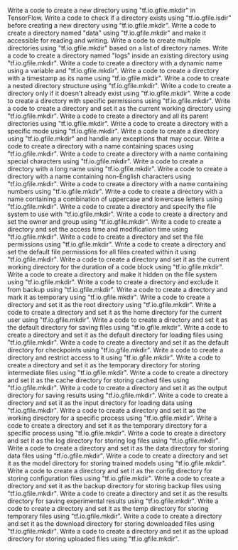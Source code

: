 Write a code to create a new directory using "tf.io.gfile.mkdir" in TensorFlow.
Write a code to check if a directory exists using "tf.io.gfile.isdir" before creating a new directory using "tf.io.gfile.mkdir".
Write a code to create a directory named "data" using "tf.io.gfile.mkdir" and make it accessible for reading and writing.
Write a code to create multiple directories using "tf.io.gfile.mkdir" based on a list of directory names.
Write a code to create a directory named "logs" inside an existing directory using "tf.io.gfile.mkdir".
Write a code to create a directory with a dynamic name using a variable and "tf.io.gfile.mkdir".
Write a code to create a directory with a timestamp as its name using "tf.io.gfile.mkdir".
Write a code to create a nested directory structure using "tf.io.gfile.mkdir".
Write a code to create a directory only if it doesn't already exist using "tf.io.gfile.mkdir".
Write a code to create a directory with specific permissions using "tf.io.gfile.mkdir".
Write a code to create a directory and set it as the current working directory using "tf.io.gfile.mkdir".
Write a code to create a directory and all its parent directories using "tf.io.gfile.mkdir".
Write a code to create a directory with a specific mode using "tf.io.gfile.mkdir".
Write a code to create a directory using "tf.io.gfile.mkdir" and handle any exceptions that may occur.
Write a code to create a directory with a name containing spaces using "tf.io.gfile.mkdir".
Write a code to create a directory with a name containing special characters using "tf.io.gfile.mkdir".
Write a code to create a directory with a long name using "tf.io.gfile.mkdir".
Write a code to create a directory with a name containing non-English characters using "tf.io.gfile.mkdir".
Write a code to create a directory with a name containing numbers using "tf.io.gfile.mkdir".
Write a code to create a directory with a name containing a combination of uppercase and lowercase letters using "tf.io.gfile.mkdir".
Write a code to create a directory and specify the file system to use with "tf.io.gfile.mkdir".
Write a code to create a directory and set the owner and group using "tf.io.gfile.mkdir".
Write a code to create a directory and set the access time and modification time using "tf.io.gfile.mkdir".
Write a code to create a directory and set the file permissions using "tf.io.gfile.mkdir".
Write a code to create a directory and set the default file permissions for all files created within it using "tf.io.gfile.mkdir".
Write a code to create a directory and set it as the current working directory for the duration of a code block using "tf.io.gfile.mkdir".
Write a code to create a directory and make it hidden on the file system using "tf.io.gfile.mkdir".
Write a code to create a directory and exclude it from backup using "tf.io.gfile.mkdir".
Write a code to create a directory and mark it as temporary using "tf.io.gfile.mkdir".
Write a code to create a directory and set it as the root directory using "tf.io.gfile.mkdir".
Write a code to create a directory and set it as the home directory for the current user using "tf.io.gfile.mkdir".
Write a code to create a directory and set it as the default directory for saving files using "tf.io.gfile.mkdir".
Write a code to create a directory and set it as the default directory for loading files using "tf.io.gfile.mkdir".
Write a code to create a directory and set it as the default directory for checkpoints using "tf.io.gfile.mkdir".
Write a code to create a directory and restrict access to it using "tf.io.gfile.mkdir".
Write a code to create a directory and set it as the temporary directory for storing intermediate files using "tf.io.gfile.mkdir".
Write a code to create a directory and set it as the cache directory for storing cached files using "tf.io.gfile.mkdir".
Write a code to create a directory and set it as the output directory for saving results using "tf.io.gfile.mkdir".
Write a code to create a directory and set it as the input directory for loading data using "tf.io.gfile.mkdir".
Write a code to create a directory and set it as the working directory for a specific process using "tf.io.gfile.mkdir".
Write a code to create a directory and set it as the temporary directory for a specific process using "tf.io.gfile.mkdir".
Write a code to create a directory and set it as the log directory for storing log files using "tf.io.gfile.mkdir".
Write a code to create a directory and set it as the data directory for storing data files using "tf.io.gfile.mkdir".
Write a code to create a directory and set it as the model directory for storing trained models using "tf.io.gfile.mkdir".
Write a code to create a directory and set it as the config directory for storing configuration files using "tf.io.gfile.mkdir".
Write a code to create a directory and set it as the backup directory for storing backup files using "tf.io.gfile.mkdir".
Write a code to create a directory and set it as the results directory for saving experimental results using "tf.io.gfile.mkdir".
Write a code to create a directory and set it as the temp directory for storing temporary files using "tf.io.gfile.mkdir".
Write a code to create a directory and set it as the download directory for storing downloaded files using "tf.io.gfile.mkdir".
Write a code to create a directory and set it as the upload directory for storing uploaded files using "tf.io.gfile.mkdir".